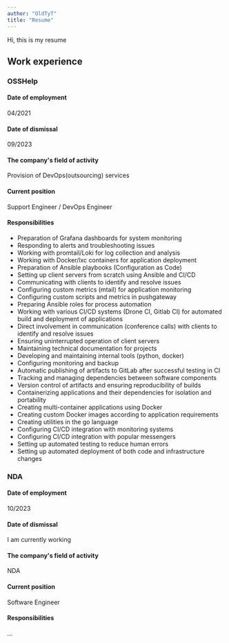 ```yaml
---
author: "OldTyT"
title: "Resume"
---
```


Hi, this is my resume

## Work experience

### OSSHelp

#### Date of employment

04/2021

#### Date of dismissal

09/2023

#### The company's field of activity

Provision of DevOps(outsourcing) services

#### Current position

Support Engineer / DevOps Engineer

#### Responsibilities

* Preparation of Grafana dashboards for system monitoring
* Responding to alerts and troubleshooting issues
* Working with promtail/Loki for log collection and analysis
* Working with Docker/lxc containers for application deployment
* Preparation of Ansible playbooks (Configuration as Code)
* Setting up client servers from scratch using Ansible and CI/CD
* Communicating with clients to identify and resolve issues
* Configuring custom metrics (mtail) for application monitoring
* Configuring custom scripts and metrics in pushgateway
* Preparing Ansible roles for process automation
* Working with various CI/CD systems (Drone CI, Gitlab CI) for automated build and deployment of applications
* Direct involvement in communication (conference calls) with clients to identify and resolve issues
* Ensuring uninterrupted operation of client servers
* Maintaining technical documentation for projects
* Developing and maintaining internal tools (python, docker)
* Configuring monitoring and backup
* Automatic publishing of artifacts to GitLab after successful testing in CI
* Tracking and managing dependencies between software components
* Version control of artifacts and ensuring reproducibility of builds
* Containerizing applications and their dependencies for isolation and portability
* Creating multi-container applications using Docker
* Creating custom Docker images according to application requirements
* Creating utilities in the go language
* Configuring CI/CD integration with monitoring systems
* Configuring CI/CD integration with popular messengers
* Setting up automated testing to reduce human errors
* Setting up automated deployment of both code and infrastructure changes

### NDA

#### Date of employment

10/2023

#### Date of dismissal

I am currently working

#### The company's field of activity

NDA

#### Current position

Software Engineer

#### Responsibilities

...
